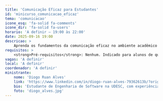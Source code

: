 ```yaml
---
title: 'Comunicação Eficaz para Estudantes'
id: 'minicurso_comunicacao_eficaz'
tema: 'comunicacao'
icone_esq: 'fa-solid fa-comments'
icone_dir: 'fa-solid fa-users'
horario: 'A definir – 19:00 às 22:00'
date: 2025-09-16 19:00
descricao: >
    Aprenda os fundamentos da comunicação eficaz no ambiente acadêmico e profissional. O minicurso inclui técnicas práticas para melhorar a clareza, segurança e impacto na apresentação de ideias, preparando estudantes para a universidade e para o mercado de trabalho.
requisitos: >
    <strong>Pré-requisitos</strong>: Nenhum. Indicado para alunos de qualquer fase do curso interessados em desenvolver suas habilidades de comunicação.
vagas: 'A definir'
local: 'A definir'
coordenador: 'A definir'
ministrante:
    nome: 'Diogo Ruan Alves'
    link: 'https://www.linkedin.com/in/diogo-ruan-alves-79362613b/?originalSubdomain=br'
    bio: 'Estudante de Engenharia de Software na UDESC, com experiência em vendas, marketing e liderança. Atua como Executivo de Vendas na Effecti, onde desenvolve estratégias de comunicação e negócios. Interessado em conectar tecnologia, pessoas e boas práticas de comunicação, traz sua vivência acadêmica e profissional para ajudar estudantes a se expressarem com clareza no mercado de trabalho.'
    foto: 'diogo_alves.jpg'
---
```

